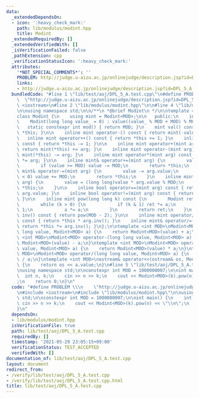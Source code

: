 ```yaml
---
data:
  _extendedDependsOn:
  - icon: ':heavy_check_mark:'
    path: lib/modulus/modint.hpp
    title: Modint
  _extendedRequiredBy: []
  _extendedVerifiedWith: []
  _isVerificationFailed: false
  _pathExtension: cpp
  _verificationStatusIcon: ':heavy_check_mark:'
  attributes:
    '*NOT_SPECIAL_COMMENTS*': ''
    PROBLEM: http://judge.u-aizu.ac.jp/onlinejudge/description.jsp?id=DPL_5_A
    links:
    - http://judge.u-aizu.ac.jp/onlinejudge/description.jsp?id=DPL_5_A
  bundledCode: "#line 1 \"lib/test/aoj/DPL_5_A.test.cpp\"\n#define PROBLEM \\\n  \
    \  \"http://judge.u-aizu.ac.jp/onlinejudge/description.jsp?id=DPL_5_A\"\n#include\
    \ <iostream>\n#line 2 \"lib/modulus/modint.hpp\"\n\n#line 4 \"lib/modulus/modint.hpp\"\
    \n\nusing namespace std;\n\n/**\n *@brief Modint\n */\n\ntemplate <int MOD>\n\
    class Modint {\n    using mint = Modint<MOD>;\n\n   public:\n    int value;\n\
    \    Modint(long long value_ = 0) : value((value_ % MOD + MOD) % MOD) {}\n\n \
    \   static constexpr int mod() { return MOD; }\n    mint val() const { return\
    \ *this; }\n\n    inline mint operator-() const { return mint(-value); }\n\n \
    \   inline mint operator++() const { return *this += 1; }\n    inline mint operator--()\
    \ const { return *this -= 1; }\n\n    inline mint operator+(mint arg) const {\
    \ return mint(*this) += arg; }\n    inline mint operator-(mint arg) const { return\
    \ mint(*this) -= arg; }\n    inline mint operator*(mint arg) const { return mint(*this)\
    \ *= arg; }\n\n    inline mint& operator+=(mint arg) {\n        value += arg.value;\n\
    \        if (value >= MOD) value -= MOD;\n        return *this;\n    }\n    inline\
    \ mint& operator-=(mint arg) {\n        value -= arg.value;\n        if (value\
    \ < 0) value += MOD;\n        return *this;\n    }\n    inline mint& operator*=(mint\
    \ arg) {\n        value = (long long)value * arg.value % MOD;\n        return\
    \ *this;\n    }\n\n    inline bool operator==(mint arg) const { return value ==\
    \ arg.value; }\n    inline bool operator!=(mint arg) const { return value != arg.value;\
    \ }\n\n    inline mint pow(long long k) const {\n        Modint ret = 1, a(*this);\n\
    \        while (k > 0) {\n            if (k & 1) ret *= a;\n            k >>=\
    \ 1;\n            a *= a;\n        }\n        return ret;\n    }\n    inline mint\
    \ inv() const { return pow(MOD - 2); }\n\n    inline mint operator/(mint arg)\
    \ const { return *this * arg.inv(); }\n    inline mint& operator/=(mint arg) {\
    \ return *this *= arg.inv(); }\n};\n\ntemplate <int MOD>\nModint<MOD> operator+(long\
    \ long value, Modint<MOD> a) {\n    return Modint<MOD>(value) + a;\n}\ntemplate\
    \ <int MOD>\nModint<MOD> operator-(long long value, Modint<MOD> a) {\n    return\
    \ Modint<MOD>(value) - a;\n}\ntemplate <int MOD>\nModint<MOD> operator*(long long\
    \ value, Modint<MOD> a) {\n    return Modint<MOD>(value) * a;\n}\ntemplate <int\
    \ MOD>\nModint<MOD> operator/(long long value, Modint<MOD> a) {\n    return Modint<MOD>(value)\
    \ / a;\n}\ntemplate <int MOD>\nostream& operator<<(ostream& os, Modint<MOD> a)\
    \ {\n    return os << a.value;\n}\n#line 5 \"lib/test/aoj/DPL_5_A.test.cpp\"\n\
    \nusing namespace std;\n\nconstexpr int MOD = 1000000007;\n\nint main() {\n  \
    \  int n, k;\n    cin >> n >> k;\n    cout << Modint<MOD>(k).pow(n) << \"\\n\"\
    ;\n    return 0;\n}\n"
  code: "#define PROBLEM \\\n    \"http://judge.u-aizu.ac.jp/onlinejudge/description.jsp?id=DPL_5_A\"\
    \n#include <iostream>\n#include \"lib/modulus/modint.hpp\"\n\nusing namespace\
    \ std;\n\nconstexpr int MOD = 1000000007;\n\nint main() {\n    int n, k;\n   \
    \ cin >> n >> k;\n    cout << Modint<MOD>(k).pow(n) << \"\\n\";\n    return 0;\n\
    }\n"
  dependsOn:
  - lib/modulus/modint.hpp
  isVerificationFile: true
  path: lib/test/aoj/DPL_5_A.test.cpp
  requiredBy: []
  timestamp: '2021-05-29 23:05:15+09:00'
  verificationStatus: TEST_ACCEPTED
  verifiedWith: []
documentation_of: lib/test/aoj/DPL_5_A.test.cpp
layout: document
redirect_from:
- /verify/lib/test/aoj/DPL_5_A.test.cpp
- /verify/lib/test/aoj/DPL_5_A.test.cpp.html
title: lib/test/aoj/DPL_5_A.test.cpp
---
```

